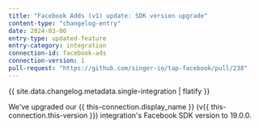```yaml
---
title: "Facebook Adds (v1) update: SDK version upgrade"
content-type: "changelog-entry"
date: 2024-03-06
entry-type: updated-feature
entry-category: integration
connection-id: facebook-ads
connection-version: 1
pull-request: "https://github.com/singer-io/tap-facebook/pull/238"
---
```

{{ site.data.changelog.metadata.single-integration | flatify }}

We've upgraded our {{ this-connection.display_name }} (v{{ this-connection.this-version }}) integration's Facebook SDK version to 19.0.0.
